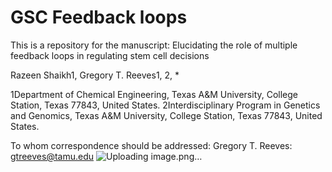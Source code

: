 # GSC Feedback loops

This is a repository for the manuscript:
Elucidating the role of multiple feedback loops in regulating stem cell decisions

Razeen Shaikh1, Gregory T. Reeves1, 2, *

1Department of Chemical Engineering, Texas A&M University, College Station, Texas 77843, United States.
2Interdisciplinary Program in Genetics and Genomics, Texas A&M University, College Station, Texas 77843, United States.

To whom correspondence should be addressed: 
Gregory T. Reeves: gtreeves@tamu.edu
![Uploading image.png…]()
